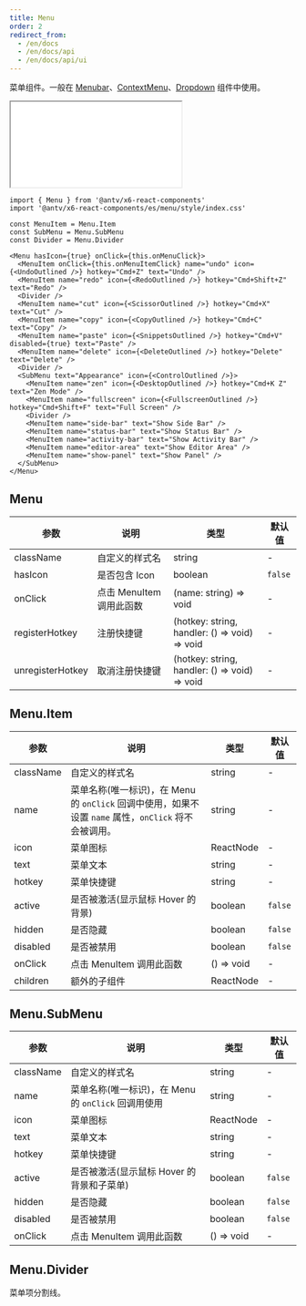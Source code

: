 ```yaml
---
title: Menu
order: 2
redirect_from:
  - /en/docs
  - /en/docs/api
  - /en/docs/api/ui
---
```


菜单组件。一般在 [Menubar](/en/docs/api/ui/menubar)、[ContextMenu](/en/docs/api/ui/contextmenu)、[Dropdown](/en/docs/api/ui/dropdown) 组件中使用。

<iframe src="/demos/api/ui/menu/basic"></iframe>

```tsx
import { Menu } from '@antv/x6-react-components'
import '@antv/x6-react-components/es/menu/style/index.css'

const MenuItem = Menu.Item
const SubMenu = Menu.SubMenu
const Divider = Menu.Divider

<Menu hasIcon={true} onClick={this.onMenuClick}>
  <MenuItem onClick={this.onMenuItemClick} name="undo" icon={<UndoOutlined />} hotkey="Cmd+Z" text="Undo" />
  <MenuItem name="redo" icon={<RedoOutlined />} hotkey="Cmd+Shift+Z" text="Redo" />
  <Divider />
  <MenuItem name="cut" icon={<ScissorOutlined />} hotkey="Cmd+X" text="Cut" />
  <MenuItem name="copy" icon={<CopyOutlined />} hotkey="Cmd+C" text="Copy" />
  <MenuItem name="paste" icon={<SnippetsOutlined />} hotkey="Cmd+V" disabled={true} text="Paste" />
  <MenuItem name="delete" icon={<DeleteOutlined />} hotkey="Delete" text="Delete" />
  <Divider />
  <SubMenu text="Appearance" icon={<ControlOutlined />}>
    <MenuItem name="zen" icon={<DesktopOutlined />} hotkey="Cmd+K Z" text="Zen Mode" />
    <MenuItem name="fullscreen" icon={<FullscreenOutlined />} hotkey="Cmd+Shift+F" text="Full Screen" />
    <Divider />
    <MenuItem name="side-bar" text="Show Side Bar" />
    <MenuItem name="status-bar" text="Show Status Bar" />
    <MenuItem name="activity-bar" text="Show Activity Bar" />
    <MenuItem name="editor-area" text="Show Editor Area" />
    <MenuItem name="show-panel" text="Show Panel" />
  </SubMenu>
</Menu>
```

## Menu

| 参数 | 说明 | 类型 | 默认值 |
| --- | --- | --- | --- |
| className | 自定义的样式名 | string | - |
| hasIcon | 是否包含 Icon | boolean | `false` |
| onClick | 点击 MenuItem 调用此函数 | (name: string) => void | - |
| registerHotkey | 注册快捷键 | (hotkey: string, handler: () => void) => void | - |
| unregisterHotkey | 取消注册快捷键 | (hotkey: string, handler: () => void) => void | - |

## Menu.Item

| 参数 | 说明 | 类型 | 默认值 |
| --- | --- | --- | --- |
| className | 自定义的样式名 | string | - |
| name | 菜单名称(唯一标识)，在 Menu 的 `onClick` 回调中使用，如果不设置 `name` 属性，`onClick` 将不会被调用。 | string | - |
| icon | 菜单图标 | ReactNode | - |
| text | 菜单文本 | string | - |
| hotkey | 菜单快捷键 | string | - |
| active | 是否被激活(显示鼠标 Hover 的背景) | boolean | `false` |
| hidden | 是否隐藏 | boolean | `false` |
| disabled | 是否被禁用 | boolean | `false` |
| onClick | 点击 MenuItem 调用此函数 | () => void | - |
| children | 额外的子组件 | ReactNode | - |

## Menu.SubMenu

| 参数 | 说明 | 类型 | 默认值 |
| --- | --- | --- | --- |
| className | 自定义的样式名 | string | - |
| name | 菜单名称(唯一标识)，在 Menu 的 `onClick` 回调用使用 | string | - |
| icon | 菜单图标 | ReactNode | - |
| text | 菜单文本 | string | - |
| hotkey | 菜单快捷键 | string | - |
| active | 是否被激活(显示鼠标 Hover 的背景和子菜单) | boolean | `false` |
| hidden | 是否隐藏 | boolean | `false` |
| disabled | 是否被禁用 | boolean | `false` |
| onClick | 点击 MenuItem 调用此函数 | () => void | - |

## Menu.Divider

菜单项分割线。
